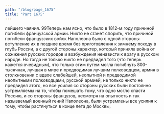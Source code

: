 ```yaml
---
path: "/blog/page_1675"
title: "Part 1675"
---
```


лейшего чаяния.
99Теперь нам ясно, что было в 1812-м году причиной погибели французской армии. Никто не станет спорить, что причиной погибели французских войск Наполеона было с одной стороны вступление их в позднее время без приготовления к зимнему походу в глубь России, а с другой стороны характер, который приняла война от сожжения русских городов и возбуждения ненависти к врагу в русском народе. Но тогда не только никто не предвидел того (что теперь кажется очевидным), что только этим путем могла погибнуть 800-тысячная, лучшая в мире и предводимая лучшим полководцем, армия в столкновении с вдвое слабейшей, неопытной и предводимой неопытными полководцами, русской армией; не только никто не предвидел этого, но все усилия со стороны русских были постоянно устремляемы на то, чтобы помешать тому, что одно могло спасти Россию, и со стороны французов, несмотря на опытность и так называемый военный гений Наполеона, были устремлены все усилия к тому, чтобы растянуться в конце лета до Москвы, 
